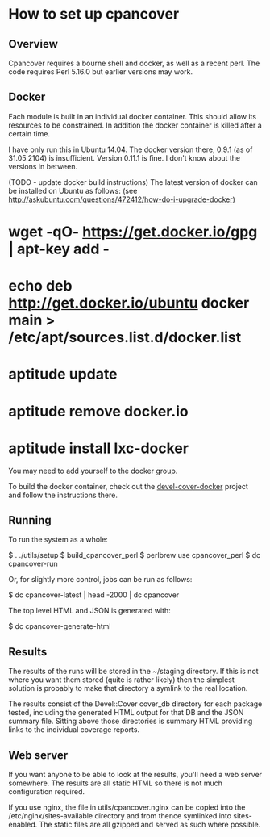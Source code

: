 How to set up cpancover
=======================

Overview
--------

Cpancover requires a bourne shell and docker, as well as a recent perl.  The
code requires Perl 5.16.0 but earlier versions may work.

Docker
------

Each module is built in an individual docker container.  This should allow its
resources to be constrained.  In addition the docker container is killed after a
certain time.

I have only run this in Ubuntu 14.04.  The docker version there, 0.9.1 (as of
31.05.2104) is insufficient.  Version 0.11.1 is fine.  I don't know about the
versions in between.

(TODO - update docker build instructions)
The latest version of docker can be installed on Ubuntu as follows:
(see http://askubuntu.com/questions/472412/how-do-i-upgrade-docker)

  # wget -qO- https://get.docker.io/gpg | apt-key add -
  # echo deb http://get.docker.io/ubuntu docker main > /etc/apt/sources.list.d/docker.list
  # aptitude update
  # aptitude remove docker.io
  # aptitude install lxc-docker

You may need to add yourself to the docker group.

To build the docker container, check out the
[devel-cover-docker](https://github.com/pjcj/devel-cover-docker) project and
follow the instructions there.

Running
-------

To run the system as a whole:

  $ . ./utils/setup
  $ build_cpancover_perl
  $ perlbrew use cpancover_perl
  $ dc cpancover-run

Or, for slightly more control, jobs can be run as follows:

  $ dc cpancover-latest | head -2000 | dc cpancover

The top level HTML and JSON is generated with:

  $ dc cpancover-generate-html

Results
-------

The results of the runs will be stored in the ~/staging directory.  If this is
not where you want them stored (quite is rather likely) then the simplest
solution is probably to make that directory a symlink to the real location.

The results consist of the Devel::Cover cover_db directory for each package
tested, including the generated HTML output for that DB and the JSON summary
file.  Sitting above those directories is summary HTML providing links to the
individual coverage reports.

Web server
----------

If you want anyone to be able to look at the results, you'll need a web server
somewhere.  The results are all static HTML so there is not much configuration
required.

If you use nginx, the file in utils/cpancover.nginx can be copied into the
/etc/nginx/sites-available directory and from thence symlinked into
sites-enabled.  The static files are all gzipped and served as such where
possible.
